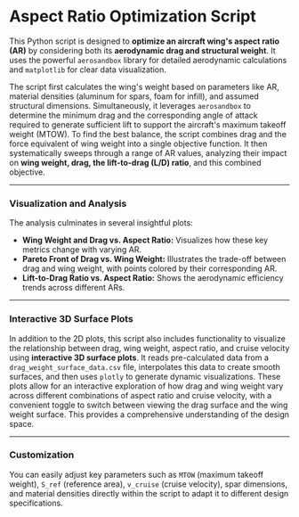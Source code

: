# Aspect Ratio Optimization Script

This Python script is designed to **optimize an aircraft wing's aspect ratio (AR)** by considering both its **aerodynamic drag and structural weight**. It uses the powerful `aerosandbox` library for detailed aerodynamic calculations and `matplotlib` for clear data visualization.

The script first calculates the wing's weight based on parameters like AR, material densities (aluminum for spars, foam for infill), and assumed structural dimensions. Simultaneously, it leverages `aerosandbox` to determine the minimum drag and the corresponding angle of attack required to generate sufficient lift to support the aircraft's maximum takeoff weight (MTOW). To find the best balance, the script combines drag and the force equivalent of wing weight into a single objective function. It then systematically sweeps through a range of AR values, analyzing their impact on **wing weight, drag, the lift-to-drag (L/D) ratio**, and this combined objective.

---

### Visualization and Analysis

The analysis culminates in several insightful plots:

* **Wing Weight and Drag vs. Aspect Ratio:** Visualizes how these key metrics change with varying AR.
* **Pareto Front of Drag vs. Wing Weight:** Illustrates the trade-off between drag and wing weight, with points colored by their corresponding AR.
* **Lift-to-Drag Ratio vs. Aspect Ratio:** Shows the aerodynamic efficiency trends across different ARs.

---

### Interactive 3D Surface Plots

In addition to the 2D plots, this script also includes functionality to visualize the relationship between drag, wing weight, aspect ratio, and cruise velocity using **interactive 3D surface plots**. It reads pre-calculated data from a `drag_weight_surface_data.csv` file, interpolates this data to create smooth surfaces, and then uses `plotly` to generate dynamic visualizations. These plots allow for an interactive exploration of how drag and wing weight vary across different combinations of aspect ratio and cruise velocity, with a convenient toggle to switch between viewing the drag surface and the wing weight surface. This provides a comprehensive understanding of the design space.

---

### Customization

You can easily adjust key parameters such as `MTOW` (maximum takeoff weight), `S_ref` (reference area), `v_cruise` (cruise velocity), spar dimensions, and material densities directly within the script to adapt it to different design specifications.